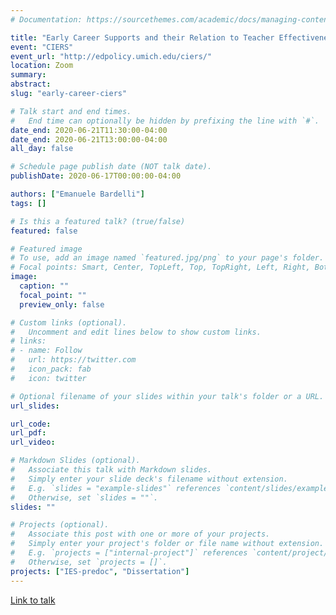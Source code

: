 ```yaml
---
# Documentation: https://sourcethemes.com/academic/docs/managing-content/

title: "Early Career Supports and their Relation to Teacher Effectiveness and Employment Outcomes"
event: "CIERS"
event_url: "http://edpolicy.umich.edu/ciers/"
location: Zoom
summary:
abstract:
slug: "early-career-ciers"

# Talk start and end times.
#   End time can optionally be hidden by prefixing the line with `#`.
date_end: 2020-06-21T11:30:00-04:00
date_end: 2020-06-21T13:00:00-04:00
all_day: false

# Schedule page publish date (NOT talk date).
publishDate: 2020-06-17T00:00:00-04:00

authors: ["Emanuele Bardelli"]
tags: []

# Is this a featured talk? (true/false)
featured: false

# Featured image
# To use, add an image named `featured.jpg/png` to your page's folder.
# Focal points: Smart, Center, TopLeft, Top, TopRight, Left, Right, BottomLeft, Bottom, BottomRight.
image:
  caption: ""
  focal_point: ""
  preview_only: false

# Custom links (optional).
#   Uncomment and edit lines below to show custom links.
# links:
# - name: Follow
#   url: https://twitter.com
#   icon_pack: fab
#   icon: twitter

# Optional filename of your slides within your talk's folder or a URL.
url_slides:

url_code:
url_pdf:
url_video:

# Markdown Slides (optional).
#   Associate this talk with Markdown slides.
#   Simply enter your slide deck's filename without extension.
#   E.g. `slides = "example-slides"` references `content/slides/example-slides.md`.
#   Otherwise, set `slides = ""`.
slides: ""

# Projects (optional).
#   Associate this post with one or more of your projects.
#   Simply enter your project's folder or file name without extension.
#   E.g. `projects = ["internal-project"]` references `content/project/deep-learning/index.md`.
#   Otherwise, set `projects = []`.
projects: ["IES-predoc", "Dissertation"]
---
```


[Link to talk](https://umich.zoom.us/j/92668858766)
